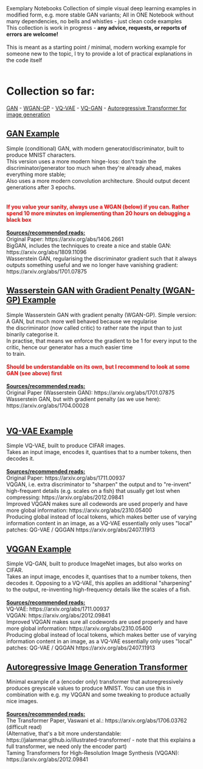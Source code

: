 </h1>Exemplary Notebooks</h1>
Collection of simple visual deep learning examples in modified form, e.g. more stable GAN variants; All in ONE Notebook without many dependencies, no bells and whistles - just clean code examples<br/>
This collection is work in progress - <b>any advice, requests, or reports of errors are welcome!</b><br/>
<br/>
This is meant as a starting point / minimal, modern working example for someone new to the topic, I try to provide a lot of practical explanations in the code itself<br/>
<br/>
<h1>Collection so far:</h2>
<a href=https://github.com/DaiDaiLoh/ExemplaryNotebooks/blob/main/stableGAN.ipynb>GAN</a> - <a href=https://github.com/DaiDaiLoh/ExemplaryNotebooks/blob/main/WGAN-GP.ipynb>WGAN-GP</a> - <a href=https://github.com/DaiDaiLoh/ExemplaryNotebooks/blob/main/vqvae.ipynb>VQ-VAE</a> - <a href=https://github.com/DaiDaiLoh/ExemplaryNotebooks/blob/main/VQGAN.ipynb>VQ-GAN</a> - <a href=https://github.com/DaiDaiLoh/ExemplaryNotebooks/blob/main/MNIST_AutoregressiveImageTransformer.ipynb>Autoregressive Transformer for image generation</a>
<br/>
<h2><a href=https://github.com/DaiDaiLoh/ExemplaryNotebooks/blob/main/stableGAN.ipynb>GAN Example</a></h2>
Simple (conditional) GAN, with modern generator/discriminator, built to produce MNIST characters.<br/>
This version uses a more modern hinge-loss: don't train the discriminator/generator too much when they're already ahead, makes everything more stable;<br/>
Also uses a more modern convolution architecture. Should output decent generations after 3 epochs.<br/>
<br/><br/>
<span style="color: red"><b>If you value your sanity, always use a WGAN (below) if you can. Rather spend 10 more minutes on implementing than 20 hours on debugging a black box</b></font><br/>
</span><br/>
<b><u>Sources/recommended reads:</u></b> <br/>
Original Paper: https://arxiv.org/abs/1406.2661<br/>
BigGAN, includes the techniques to create a nice and stable GAN: https://arxiv.org/abs/1809.11096<br/>
Wasserstein GAN, regularising the discriminator gradient such that it always outputs something useful and we no longer have vanishing gradient: https://arxiv.org/abs/1701.07875<br/>


<h2><a href=https://github.com/DaiDaiLoh/ExemplaryNotebooks/blob/main/WGAN-GP.ipynb>Wasserstein GAN with Gradient Penalty (WGAN-GP) Example</a></h2>
Simple Wasserstein GAN with gradient penalty (WGAN-GP). Simple version: A GAN, but much more well behaved because we regularise<br/>
the discriminator (now called critic) to rather rate the input than to just binarily categorise it.<br/>
In practise, that means we enforce the gradient to be 1 for every input to the critic, hence our generator has a much easier time<br/>
to train.<br/><br/>
<span style="color: red"><b>Should be understandable on its own, but I recommend to look at some GAN (see above) first</b></font><br/>
</span><br/>
<b><u>Sources/recommended reads:</u></b> <br/>
Original Paper (Wasserstein GAN): https://arxiv.org/abs/1701.07875<br/>
Wasserstein GAN, but with gradient penalty (as we use here): https://arxiv.org/abs/1704.00028<br/>
<br/>


<h2><a href=https://github.com/DaiDaiLoh/ExemplaryNotebooks/blob/main/vqvae.ipynb>VQ-VAE Example</a></h2>
Simple VQ-VAE, built to produce CIFAR images.<br/>
Takes an input image, encodes it, quantises that to a number tokens, then decodes it.<br/>
<br/>
<b><u>Sources/recommended reads:</u></b> <br/>
Original Paper:  https://arxiv.org/abs/1711.00937<br/>
VQGAN, i.e. extra discriminator to "sharpen" the output and to "re-invent" high-frequent details (e.g. scales on a fish) that usually get lost when compressing: https://arxiv.org/abs/2012.09841<br/>
Improved VQGAN makes sure all codewords are used properly and have more global information: https://arxiv.org/abs/2310.05400<br/>
Producing global instead of local tokens, which makes better use of varying information content in an image, as a VQ-VAE essentially only uses "local" patches: QG-VAE / QGGAN https://arxiv.org/abs/2407.11913
<br/>


<h2><a href=https://github.com/DaiDaiLoh/ExemplaryNotebooks/blob/main/VQGAN.ipynb>VQGAN Example</a></h2>
Simple VQ-GAN, built to produce ImageNet images, but also works on CIFAR.<br/>
Takes an input image, encodes it, quantises that to a number tokens, then decodes it. Opposing to a VQ-VAE, this applies an additional "sharpening" to the output, re-inventing high-frequency details like the scales of a fish.<br/>
<br/>
<b><u>Sources/recommended reads:</u></b> <br/>
VQ-VAE:  https://arxiv.org/abs/1711.00937<br/>
VQGAN: https://arxiv.org/abs/2012.09841<br/>
Improved VQGAN makes sure all codewords are used properly and have more global information: https://arxiv.org/abs/2310.05400<br/>
Producing global instead of local tokens, which makes better use of varying information content in an image, as a VQ-VAE essentially only uses "local" patches: QG-VAE / QGGAN https://arxiv.org/abs/2407.11913
<br/>



<h2><a href=https://github.com/DaiDaiLoh/ExemplaryNotebooks/blob/main/MNIST_AutoregressiveImageTransformer.ipynb>Autoregressive Image Generation Transformer</a></h2>
Minimal example of a (encoder only) transformer that autoregressively produces greyscale values to produce MNIST. You can use this in combination with e.g. my VQGAN and some tweaking to produce actually nice images.<br/>
<br/>
<b><u>Sources/recommended reads:</u></b> <br/>
The Transformer Paper, Vaswani et al.: https://arxiv.org/abs/1706.03762 (difficult read)<br/>
(Alternative, that's a bit more understandable: https://jalammar.github.io/illustrated-transformer/ - note that this explains a full transformer, we need only the encoder part)<br/>
Taming Transformers for High-Resolution Image Synthesis (VQGAN): https://arxiv.org/abs/2012.09841
<br/>


